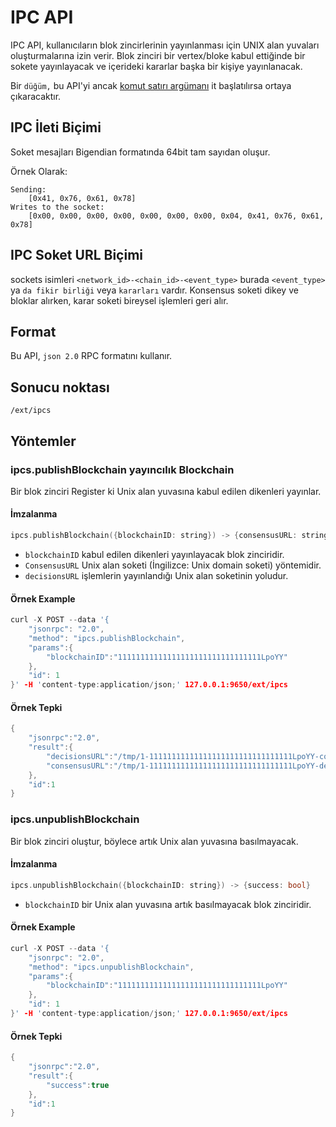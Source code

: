 # IPC API

IPC API, kullanıcıların blok zincirlerinin yayınlanması için UNIX alan yuvaları oluşturmalarına izin verir. Blok zinciri bir vertex/bloke kabul ettiğinde bir sokete yayınlayacak ve içerideki kararlar başka bir kişiye yayınlanacak.

Bir `düğüm,` bu API'yi ancak [komut satırı argümanı](../references/command-line-interface.md) it başlatılırsa ortaya çıkaracaktır.

## IPC İleti Biçimi

Soket mesajları Bigendian formatında 64bit tam sayıdan oluşur.

Örnek Olarak:

```text
Sending:
    [0x41, 0x76, 0x61, 0x78]
Writes to the socket:
    [0x00, 0x00, 0x00, 0x00, 0x00, 0x00, 0x00, 0x04, 0x41, 0x76, 0x61, 0x78]
```

## IPC Soket URL Biçimi

sockets isimleri `<network_id>-<chain_id>-<event_type>` burada `<event_type>` ya `da fikir birliği` veya `kararları` vardır. Konsensus soketi dikey ve bloklar alırken, karar soketi bireysel işlemleri geri alır.

## Format

Bu API, `json 2.0` RPC formatını kullanır.

## Sonucu noktası

`/ext/ipcs`

## Yöntemler

### ipcs.publishBlockchain yayıncılık Blockchain

Bir blok zinciri Register ki Unix alan yuvasına kabul edilen dikenleri yayınlar.

#### **İmzalanma**

```cpp
ipcs.publishBlockchain({blockchainID: string}) -> {consensusURL: string, decisionsURL: string}
```

* `blockchainID` kabul edilen dikenleri yayınlayacak blok zinciridir.
* `ConsensusURL` Unix alan soketi (İngilizce: Unix domain soketi) yöntemidir.
* `decisionsURL` işlemlerin yayınlandığı Unix alan soketinin yoludur.

#### **Örnek Example**

```cpp
curl -X POST --data '{
    "jsonrpc": "2.0",
    "method": "ipcs.publishBlockchain",
    "params":{
        "blockchainID":"11111111111111111111111111111111LpoYY"
    },
    "id": 1
}' -H 'content-type:application/json;' 127.0.0.1:9650/ext/ipcs
```

#### **Örnek Tepki**

```cpp
{
    "jsonrpc":"2.0",
    "result":{
        "decisionsURL":"/tmp/1-11111111111111111111111111111111LpoYY-consensus",
        "consensusURL":"/tmp/1-11111111111111111111111111111111LpoYY-decisions"
    },
    "id":1
}
```

### ipcs.unpublishBlockchain

Bir blok zinciri oluştur, böylece artık Unix alan yuvasına basılmayacak.

#### **İmzalanma**

```cpp
ipcs.unpublishBlockchain({blockchainID: string}) -> {success: bool}
```

* `blockchainID` bir Unix alan yuvasına artık basılmayacak blok zinciridir.

#### **Örnek Example**

```cpp
curl -X POST --data '{
    "jsonrpc": "2.0",
    "method": "ipcs.unpublishBlockchain",
    "params":{
        "blockchainID":"11111111111111111111111111111111LpoYY"
    },
    "id": 1
}' -H 'content-type:application/json;' 127.0.0.1:9650/ext/ipcs
```

#### **Örnek Tepki**

```cpp
{
    "jsonrpc":"2.0",
    "result":{
        "success":true
    },
    "id":1
}
```

